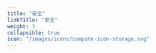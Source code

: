 ```yaml
---
title: "安全"
linkTitle: "安全"
weight: 3
collapsible: true
icon: "/images/icons/compute-icon-storage.svg"
---
```



